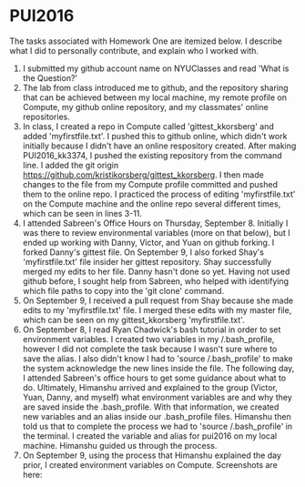 # PUI2016

The tasks associated with Homework One are itemized below. I describe what I did to personally
contribute, and explain who I worked with.

1. I submitted my github account name on NYUClasses and read 'What is the Question?'
2. The lab from class introduced me to github, and the repository sharing that can be achieved
between my local machine, my remote profile on Compute, my github online repository, and my
classmates' online repositories. 
3. In class, I created a repo in Compute called 'gittest_kkorsberg' and added 'myfirstfile.txt'.
I pushed this to github online, which didn't work initially because I didn't have an online respository
created. After making PUI2016_kk3374, I pushed the existing repository from the command line. I added
the git origin <https://github.com/kristikorsberg/gittest_kkorsberg>. I then made changes to the file
from my Compute profile committed and pushed them to the online repo. I practiced the process of editing 
'myfirstfile.txt' on the Compute machine and the online repo several different times, which can be seen 
in lines 3-11.
4. I attended Sabreen's Office Hours on Thursday, September 8. Initially I was there to review environmental
variables (more on that below), but I ended up working with Danny, Victor, and Yuan on github forking. I
forked Danny's gittest file. On September 9, I also forked Shay's 'myfirstfile.txt' file insider her
gittest repository. Shay successfully merged my edits to her file. Danny hasn't done so yet. 
Having not used github before, I sought help from Sabreen, who helped with identifying which file
paths to copy into the 'git clone' command. 
5. On September 9, I received a pull request from Shay because she made edits to my 'myfirstfile.txt' file.
I merged these edits with my master file, which can be seen on my gittest_kkorsberg 'myfirstfile.txt'. 
6. On September 8, I read Ryan Chadwick's bash tutorial in order to set environment variables. I created
two variables in my /.bash_profile, however I did not complete the task because I wasn't sure where to
save the alias. I also didn't know I had to 'source /.bash_profile' to make the system acknowledge the new
lines inside the file. The following day, I attended Sabreen's office hours to get some guidance about what
to do. Ultimately, Himanshu arrived and explained to the group (Victor, Yuan, Danny, and myself) what
environment variables are and why they are saved inside the .bash_profile. With that information, we created
new variables and an alias inside our .bash_profile files. Himanshu then told us that to complete the process
we had to 'source /.bash_profile' in the terminal. I created the variable and alias for pui2016 on my 
local machine. Himanshu guided us through the process. 
7. On September 9, using the process that Himanshu explained the day prior, I created environment 
variables on Compute. Screenshots are here:


